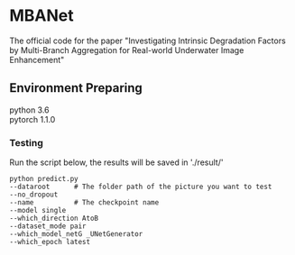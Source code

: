 # MBANet
The official code for the paper "Investigating Intrinsic Degradation Factors by Multi-Branch Aggregation for Real-world Underwater Image Enhancement"
## Environment Preparing
python 3.6  <br>  pytorch 1.1.0
### Testing
Run the script below, the results will be saved in './result/'

    python predict.py
    --dataroot      # The folder path of the picture you want to test
    --no_dropout 
    --name          # The checkpoint name
    --model single
    --which_direction AtoB
    --dataset_mode pair
    --which_model_netG _UNetGenerator
    --which_epoch latest
    
    
